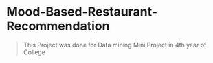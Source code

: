 # Mood-Based-Restaurant-Recommendation

>This Project was done for Data mining Mini Project in 4th year of College
